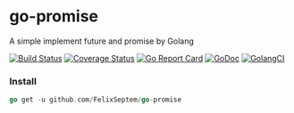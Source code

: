 # go-promise
A simple implement future and promise by Golang

[![Build Status](https://www.travis-ci.org/FelixSeptem/go-promise.svg?branch=master)](https://www.travis-ci.org/FelixSeptem/go-promise)
[![Coverage Status](https://coveralls.io/repos/github/FelixSeptem/go-promise/badge.svg?branch=master)](https://coveralls.io/github/FelixSeptem/go-promise?branch=master)
[![Go Report Card](https://goreportcard.com/badge/github.com/FelixSeptem/go-promise)](https://goreportcard.com/report/github.com/FelixSeptem/go-promise)
[![GoDoc](http://godoc.org/github.com/FelixSeptem/go-promise?status.svg)](http://godoc.org/github.com/FelixSeptem/go-promise)
[![GolangCI](https://golangci.com/badges/github.com/FelixSeptem/go-promise.svg)](https://golangci.com/r/github.com/FelixSeptem/go-promise)

### Install
```go
go get -u github.com/FelixSeptem/go-promise
```
